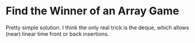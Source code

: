 # Find the Winner of an Array Game

Pretty simple solution. I think the only real trick is the deque, which allows (near) linear time front or back insertions.
